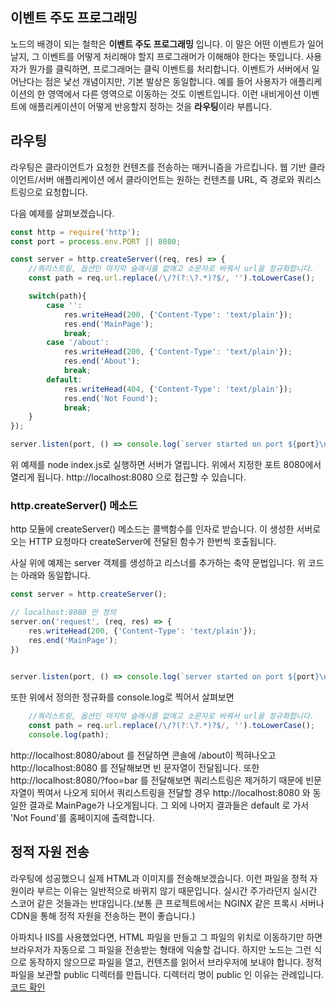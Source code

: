 

## 이벤트 주도 프로그래밍
노드의 배경이 되는 철학은 **이벤트 주도 프로그래밍** 입니다. 이 말은 어떤 이벤트가 일어날지, 그 이벤트를 어떻게 처리해야 할지 프로그래머가 이해해야 한다는 뜻입니다. 사용자가 뭔가를 클릭하면, 프로그래머는 클릭 이벤트를 처리합니다.
이벤트가 서버에서 일어난다는 점은 낯선 개념이지만, 기본 발상은 동일합니다. 예를 들어 사용자가 애플리케이션의 한 영역에서 다른 영역으로 이동하는 것도 이벤트입니다. 이런 내비게이션 이벤트에 애플리케이션이 어떻게 반응할지 정하는 것을 **라우팅**이라 부릅니다.


## 라우팅
라우팅은 클라이언트가 요청한 컨텐츠를 전송하는 매커니즘을 가르킵니다. 웹 기반 클라이언트/서버 애플리케이션 에서 클라이언트는 원하는 컨텐츠를 URL, 즉 경로와 쿼리스트링으로 요청합니다.


다음 예제를 살펴보겠습니다.

```javascript
const http = require('http');
const port = process.env.PORT || 8080;

const server = http.createServer((req, res) => {
    //쿼리스트링, 옵션인 마지막 슬래시를 없애고 소문자로 바꿔서 url을 정규화합니다.
    const path = req.url.replace(/\/?(?:\?.*)?$/, '').toLowerCase();

    switch(path){
        case '':
            res.writeHead(200, {'Content-Type': 'text/plain'});
            res.end('MainPage');
            break;
        case '/about':
            res.writeHead(200, {'Content-Type': 'text/plain'});
            res.end('About');
            break;
        default:
            res.writeHead(404, {'Content-Type': 'text/plain'});
            res.end('Not Found');
            break;
    }
});

server.listen(port, () => console.log(`server started on port ${port}\n` + 'press Ctrl-C to terminate..'));
```

위 예제를 node index.js로 실행하면 서버가 열립니다.
위에서 지정한 포트 8080에서 열리게 됩니다. http://localhost:8080 으로 접근할 수 있습니다.

### http.createServer() 메소드
http 모듈에 createServer() 메소드는 콜백함수를 인자로 받습니다. 이 생성한 서버로 오는 HTTP 요청마다 createServer에 전달된 함수가 한번씩 호출됩니다.

사실 위에 예제는 server 객체를 생성하고 리스너를 추가하는 축약 문법입니다. 위 코드는 아래와 동일합니다.

```Javascript
const server = http.createServer();

// localhost:8080 만 정의
server.on('request', (req, res) => {
    res.writeHead(200, {'Content-Type': 'text/plain'});
    res.end('MainPage');
})
 

server.listen(port, () => console.log(`server started on port ${port}\n` + 'press Ctrl-C to terminate..'));
```

또한 위에서 정의한 정규화를 console.log로 찍어서 살펴보면
```Javascript
    //쿼리스트링, 옵션인 마지막 슬래시를 없애고 소문자로 바꿔서 url을 정규화합니다.
    const path = req.url.replace(/\/?(?:\?.*)?$/, '').toLowerCase();
    console.log(path);
```

http://localhost:8080/about 를 전달하면 콘솔에 /about이 찍혀나오고
http://localhost:8080 를 전달해보면 빈 문자열이 전달됩니다.
또한 http://localhost:8080/?foo=bar 를 전달해보면 쿼리스트링은 제거하기 때문에 빈문자열이 찍여서 나오게 되어서
쿼리스트링을 전달할 경우 http://localhost:8080 와 동일한 결과로 MainPage가 나오게됩니다.
그 외에 나머지 결과들은 default 로 가서 'Not Found'를 홈페이지에 출력합니다.


## 정적 자원 전송
라우팅에 성공했으니 실제 HTML과 이미지를 전송해보겠습니다. 이런 파일을 정적 자원이라 부르는 이유는 일반적으로 바뀌지 않기 때문입니다. 실시간 주가라던지 실시간 스코어 같은 것들과는 반대입니다.(보통 큰 프로젝트에서는 NGINX 같은 프록시 서버나 CDN을 통해 정적 자원을 전송하는 편이 좋습니다.)


아파치나 IIS를 사용했었다면, HTML 파일을 만들고 그 파일의 위치로 이동하기만 하면 브라우저가 자동으로 그 파일을 전송받는 형태에 익술할 겁니다. 하지만 노드는 그런 식으로 동작하지 않으므로 파일을 열고, 컨텐츠를 읽어서 브라우저에 보내야 합니다.
정적 파일을 보관할 public 디렉터를 만듭니다. 디렉터리 명이 public 인 이유는 관례입니다.
[코드 확인](https://github.com/hindong/express_lecture/tree/main/chapter01/src)

